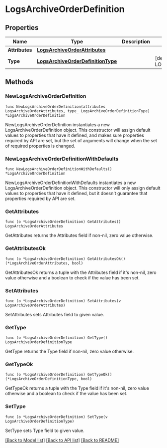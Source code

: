 # LogsArchiveOrderDefinition

## Properties

Name | Type | Description | Notes
---- | ---- | ----------- | ------
**Attributes** | [**LogsArchiveOrderAttributes**](LogsArchiveOrderAttributes.md) |  | 
**Type** | [**LogsArchiveOrderDefinitionType**](LogsArchiveOrderDefinitionType.md) |  | [default to LOGSARCHIVEORDERDEFINITIONTYPE_ARCHIVE_ORDER]

## Methods

### NewLogsArchiveOrderDefinition

`func NewLogsArchiveOrderDefinition(attributes LogsArchiveOrderAttributes, type_ LogsArchiveOrderDefinitionType) *LogsArchiveOrderDefinition`

NewLogsArchiveOrderDefinition instantiates a new LogsArchiveOrderDefinition object.
This constructor will assign default values to properties that have it defined,
and makes sure properties required by API are set, but the set of arguments
will change when the set of required properties is changed.

### NewLogsArchiveOrderDefinitionWithDefaults

`func NewLogsArchiveOrderDefinitionWithDefaults() *LogsArchiveOrderDefinition`

NewLogsArchiveOrderDefinitionWithDefaults instantiates a new LogsArchiveOrderDefinition object.
This constructor will only assign default values to properties that have it defined,
but it doesn't guarantee that properties required by API are set.

### GetAttributes

`func (o *LogsArchiveOrderDefinition) GetAttributes() LogsArchiveOrderAttributes`

GetAttributes returns the Attributes field if non-nil, zero value otherwise.

### GetAttributesOk

`func (o *LogsArchiveOrderDefinition) GetAttributesOk() (*LogsArchiveOrderAttributes, bool)`

GetAttributesOk returns a tuple with the Attributes field if it's non-nil, zero value otherwise
and a boolean to check if the value has been set.

### SetAttributes

`func (o *LogsArchiveOrderDefinition) SetAttributes(v LogsArchiveOrderAttributes)`

SetAttributes sets Attributes field to given value.


### GetType

`func (o *LogsArchiveOrderDefinition) GetType() LogsArchiveOrderDefinitionType`

GetType returns the Type field if non-nil, zero value otherwise.

### GetTypeOk

`func (o *LogsArchiveOrderDefinition) GetTypeOk() (*LogsArchiveOrderDefinitionType, bool)`

GetTypeOk returns a tuple with the Type field if it's non-nil, zero value otherwise
and a boolean to check if the value has been set.

### SetType

`func (o *LogsArchiveOrderDefinition) SetType(v LogsArchiveOrderDefinitionType)`

SetType sets Type field to given value.



[[Back to Model list]](../README.md#documentation-for-models) [[Back to API list]](../README.md#documentation-for-api-endpoints) [[Back to README]](../README.md)


